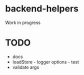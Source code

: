 # backend-helpers

Work in progress

# TODO

- docs
- loadStore - logger options - test
- validate args
